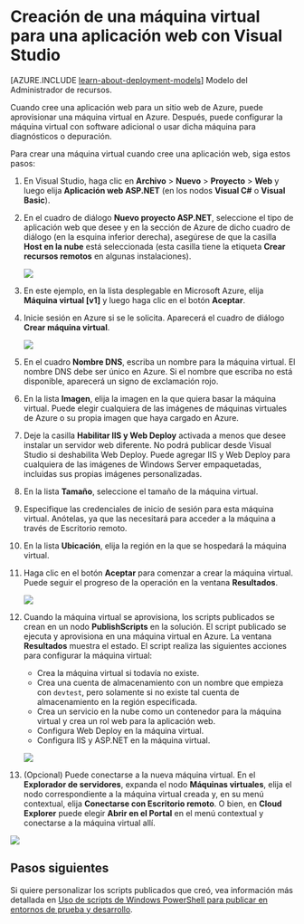 <properties
	pageTitle="Creación de una máquina virtual para un proyecto web usando Visual Studio | Microsoft Azure"
	description="Creación de una máquina virtual para una aplicación web"
	services="virtual-machines"
	documentationCenter=""
	authors="kempb"
	manager="douge"
	editor=""
	tags="azure-service-management"/>

<tags
	ms.service="virtual-machines"
	ms.workload="infrastructure-services"
	ms.tgt_pltfrm="vm-multiple"
	ms.devlang="dotnet"
	ms.topic="article"
	ms.date="10/19/2015"
	ms.author="kempb"/>

# Creación de una máquina virtual para una aplicación web con Visual Studio

[AZURE.INCLUDE [learn-about-deployment-models](../../includes/learn-about-deployment-models-classic-include.md)] Modelo del Administrador de recursos.

Cuando cree una aplicación web para un sitio web de Azure, puede aprovisionar una máquina virtual en Azure. Después, puede configurar la máquina virtual con software adicional o usar dicha máquina para diagnósticos o depuración.

Para crear una máquina virtual cuando cree una aplicación web, siga estos pasos:

1. En Visual Studio, haga clic en **Archivo** > **Nuevo** > **Proyecto** > **Web** y luego elija **Aplicación web ASP.NET** (en los nodos **Visual C#** o **Visual Basic**).
2. En el cuadro de diálogo **Nuevo proyecto ASP.NET**, seleccione el tipo de aplicación web que desee y en la sección de Azure de dicho cuadro de diálogo (en la esquina inferior derecha), asegúrese de que la casilla **Host en la nube** está seleccionada (esta casilla tiene la etiqueta **Crear recursos remotos** en algunas instalaciones).

	![][0]

3. En este ejemplo, en la lista desplegable en Microsoft Azure, elija **Máquina virtual [v1]** y luego haga clic en el botón **Aceptar**.
4. Inicie sesión en Azure si se le solicita. Aparecerá el cuadro de diálogo **Crear máquina virtual**.

	![][2]

5. En el cuadro **Nombre DNS**, escriba un nombre para la máquina virtual. El nombre DNS debe ser único en Azure. Si el nombre que escriba no está disponible, aparecerá un signo de exclamación rojo.
6. En la lista **Imagen**, elija la imagen en la que quiera basar la máquina virtual. Puede elegir cualquiera de las imágenes de máquinas virtuales de Azure o su propia imagen que haya cargado en Azure.
7. Deje la casilla **Habilitar IIS y Web Deploy** activada a menos que desee instalar un servidor web diferente. No podrá publicar desde Visual Studio si deshabilita Web Deploy. Puede agregar IIS y Web Deploy para cualquiera de las imágenes de Windows Server empaquetadas, incluidas sus propias imágenes personalizadas.
8. En la lista **Tamaño**, seleccione el tamaño de la máquina virtual.
9. Especifique las credenciales de inicio de sesión para esta máquina virtual. Anótelas, ya que las necesitará para acceder a la máquina a través de Escritorio remoto.
10. En la lista **Ubicación**, elija la región en la que se hospedará la máquina virtual.
11. Haga clic en el botón **Aceptar** para comenzar a crear la máquina virtual. Puede seguir el progreso de la operación en la ventana **Resultados**.

	![][3]

12. Cuando la máquina virtual se aprovisiona, los scripts publicados se crean en un nodo **PublishScripts** en la solución. El script publicado se ejecuta y aprovisiona en una máquina virtual en Azure. La ventana **Resultados** muestra el estado. El script realiza las siguientes acciones para configurar la máquina virtual:

	* Crea la máquina virtual si todavía no existe.
	* Crea una cuenta de almacenamiento con un nombre que empieza con `devtest`, pero solamente si no existe tal cuenta de almacenamiento en la región especificada.
	* Crea un servicio en la nube como un contenedor para la máquina virtual y crea un rol web para la aplicación web.
	* Configura Web Deploy en la máquina virtual.
	* Configura IIS y ASP.NET en la máquina virtual.

	![][4]

13. (Opcional) Puede conectarse a la nueva máquina virtual. En el **Explorador de servidores**, expanda el nodo **Máquinas virtuales**, elija el nodo correspondiente a la máquina virtual creada y, en su menú contextual, elija **Conectarse con Escritorio remoto**. O bien, en **Cloud Explorer** puede elegir **Abrir en el Portal** en el menú contextual y conectarse a la máquina virtual allí.

 ![][5]


## Pasos siguientes

Si quiere personalizar los scripts publicados que creó, vea información más detallada en [Uso de scripts de Windows PowerShell para publicar en entornos de prueba y desarrollo](http://msdn.microsoft.com/library/dn642480.aspx).

[0]: ./media/virtual-machines-dotnet-create-visual-studio-powershell/CreateVM_NewProject.PNG
[1]: ./media/dotnet-visual-studio-create-virtual-machine/CreateVM_SignIn.PNG
[2]: ./media/virtual-machines-dotnet-create-visual-studio-powershell/CreateVM_CreateVM.PNG
[3]: ./media/virtual-machines-dotnet-create-visual-studio-powershell/CreateVM_Provisioning.png
[4]: ./media/virtual-machines-dotnet-create-visual-studio-powershell/CreateVM_SolutionExplorer.png
[5]: ./media/virtual-machines-dotnet-create-visual-studio-powershell/VS_Create_VM_Connect.png

<!----HONumber=Oct15_HO4-->